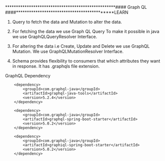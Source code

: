 ***************************************************#### Graph QL ####********************************************LEARN

1. Query to fetch the data and Mutation to alter the data.

2. For fetching the data we use Graph QL Query
   To make it possible in java we use GraphQLQueryResolver Interface.

3. For altering the data i.e Create, Update and Delete we use GraphQL Mutation.
   We use GraphQLMutationResolver Interface.

4. Schema provides flexibility to consumers that which attributes they want in response. It has .graphqls file extension.


GraphQL Dependency

        <dependency>
			<groupId>com.graphql-java</groupId>
			<artifactId>graphql-java-tools</artifactId>
			<version>5.2.4</version>
		</dependency>

		<dependency>
			<groupId>com.graphql-java</groupId>
			<artifactId>graphql-spring-boot-starter</artifactId>
			<version>5.0.2</version>
		</dependency>

		<dependency>
			<groupId>com.graphql-java</groupId>
			<artifactId>graphiql-spring-boot-starter</artifactId>
			<version>5.0.2</version>
		</dependency>
